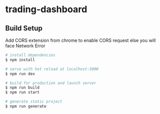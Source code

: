 # trading-dashboard

## Build Setup
Add CORS extension from chrome to enable CORS request else you will face Network Error 

```bash
# install dependencies
$ npm install

# serve with hot reload at localhost:3000
$ npm run dev

# build for production and launch server
$ npm run build
$ npm run start

# generate static project
$ npm run generate
```
